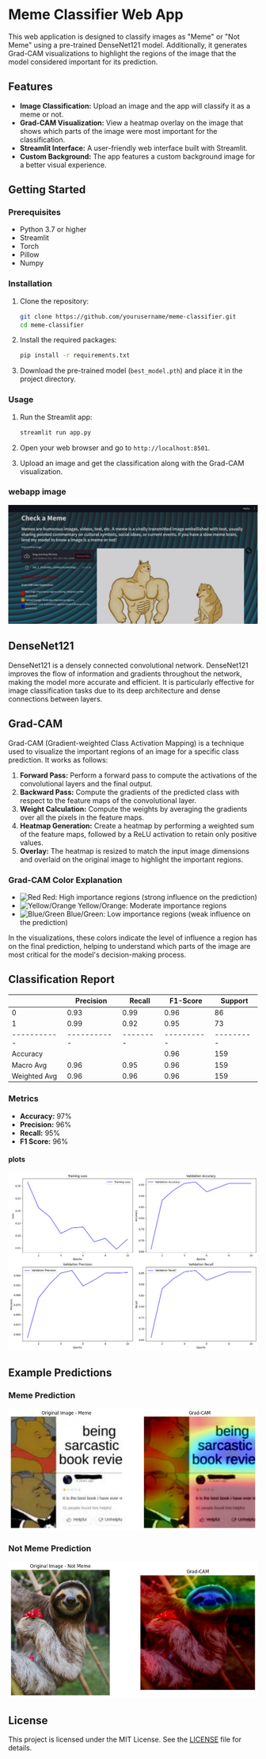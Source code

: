 # Meme Classifier Web App

This web application is designed to classify images as "Meme" or "Not Meme" using a pre-trained DenseNet121 model. Additionally, it generates Grad-CAM visualizations to highlight the regions of the image that the model considered important for its prediction.

## Features

- **Image Classification:** Upload an image and the app will classify it as a meme or not.
- **Grad-CAM Visualization:** View a heatmap overlay on the image that shows which parts of the image were most important for the classification.
- **Streamlit Interface:** A user-friendly web interface built with Streamlit.
- **Custom Background:** The app features a custom background image for a better visual experience.

## Getting Started

### Prerequisites

- Python 3.7 or higher
- Streamlit
- Torch
- Pillow
- Numpy

### Installation

1. Clone the repository:
    ```sh
    git clone https://github.com/yourusername/meme-classifier.git
    cd meme-classifier
    ```

2. Install the required packages:
    ```sh
    pip install -r requirements.txt
    ```

3. Download the pre-trained model (`best_model.pth`) and place it in the project directory.

### Usage

1. Run the Streamlit app:
    ```sh
    streamlit run app.py
    ```

2. Open your web browser and go to `http://localhost:8501`.

3. Upload an image and get the classification along with the Grad-CAM visualization.

### webapp image

![webpp](Screenshot.png)

## DenseNet121

DenseNet121 is a densely connected convolutional network. DenseNet121 improves the flow of information and gradients throughout the network, making the model more accurate and efficient. It is particularly effective for image classification tasks due to its deep architecture and dense connections between layers.

## Grad-CAM

Grad-CAM (Gradient-weighted Class Activation Mapping) is a technique used to visualize the important regions of an image for a specific class prediction. It works as follows:

1. **Forward Pass:** Perform a forward pass to compute the activations of the convolutional layers and the final output.
2. **Backward Pass:** Compute the gradients of the predicted class with respect to the feature maps of the convolutional layer.
3. **Weight Calculation:** Compute the weights by averaging the gradients over all the pixels in the feature maps.
4. **Heatmap Generation:** Create a heatmap by performing a weighted sum of the feature maps, followed by a ReLU activation to retain only positive values.
5. **Overlay:** The heatmap is resized to match the input image dimensions and overlaid on the original image to highlight the important regions.

### Grad-CAM Color Explanation

- ![Red](https://via.placeholder.com/15/f03c15/000000?text=+) Red: High importance regions (strong influence on the prediction)
- ![Yellow/Orange](https://via.placeholder.com/15/FFA500/000000?text=+) Yellow/Orange: Moderate importance regions
- ![Blue/Green](https://via.placeholder.com/15/007bff/000000?text=+) Blue/Green: Low importance regions (weak influence on the prediction)

In the visualizations, these colors indicate the level of influence a region has on the final prediction, helping to understand which parts of the image are most critical for the model's decision-making process.


## Classification Report

|           | Precision | Recall | F1-Score | Support |
|-----------|-----------|--------|----------|---------|
| 0         | 0.93      | 0.99   | 0.96     | 86      |
| 1         | 0.99      | 0.92   | 0.95     | 73      |
|-----------|-----------|--------|----------|---------|
| Accuracy  |           |        | 0.96     | 159     |
| Macro Avg | 0.96      | 0.95   | 0.96     | 159     |
| Weighted Avg | 0.96   | 0.96   | 0.96     | 159     |

### Metrics

- **Accuracy:** 97%
- **Precision:** 96%
- **Recall:** 95%
- **F1 Score:** 96%
#### plots
 ![result plots](outputs/metrics.png)

## Example Predictions

### Meme Prediction

![Meme Prediction](outputs/output.png)

### Not Meme Prediction

![Not Meme Prediction](outputs/output2.png)

## License

This project is licensed under the MIT License. See the [LICENSE](LICENSE) file for details.
